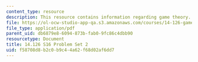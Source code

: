 ```yaml
---
content_type: resource
description: This resource contains information regarding game theory.
file: https://ol-ocw-studio-app-qa.s3.amazonaws.com/courses/14-126-game-theory-spring-2016/f58708d8b2c0b9c44a62f68d02af6dd7_MIT14_126S16_ProblemSet_2.pdf
file_type: application/pdf
parent_uid: db6879e8-6094-873b-fab0-9fc86c4dbb90
resourcetype: Document
title: 14.126 S16 Problem Set 2
uid: f58708d8-b2c0-b9c4-4a62-f68d02af6dd7
---
```

